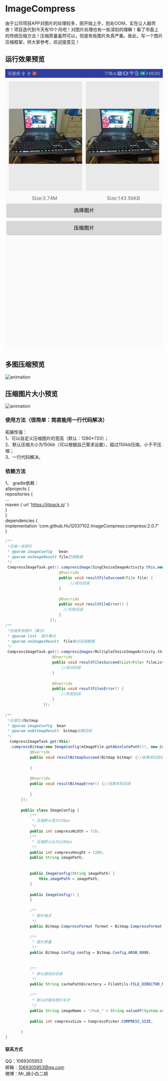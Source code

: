 # ImageCompress
由于公司项目APP对图片的处理较多，刚开始上手，到处OOM，实在让人脑壳疼！项目迭代到今天有10个月吧！对图片处理也有一些深刻的理解！看了市面上的传统压缩方法！压缩质量虽然可以，但是有些图片失真严重。故此，写一个图片压缩框架，供大家参考，欢迎提意见！
## 运行效果预览
![压缩运行效果预览](./preview.jpg)
## 多图压缩预览
![animation](./multiple_compress_image.gif)
## 压缩图片大小预览
![animation](./compress_image_size.gif)
### 使用方法（很简单：简直能用一行代码解决）
拓展性强：
</br>1、可以自定义压缩图片的宽高（默认：1280*720）；
</br>2、默认压缩大小为150kb（可以根据自己需求设置），超过150kb压缩，小于不压缩；
</br>3、一行代码解决。
### 依赖方法
1、 gradle依赖：
</br>allprojects {
		</br>repositories {
			</br>...
			</br>maven { url 'https://jitpack.io' }
		</br>}
	</br>}
  </br>
  dependencies {
	      </br> implementation 'com.github.Hu12037102.ImageCompress:compress:2.0.7'
	</br>}
	
```java
/**
 *压缩一张图片
 * @param imageConfig   bean
 * @param onImageResult file回调数据
 */
 CompressImageTask.get().compressImage(SingChoiceImageActivity.this,new ImageConfig(mImageFile.getAbsolutePath()), new CompressImageTask.OnImageResult() {
                        @Override
                        public void resultFileSucceed(File file) {
                             //成功回调
                        }

                        @Override
                        public void resultFileError() {
                          //失败回调
                        }
                    });
/**
 *压缩多张图片（集合）
 * @param list  图片集合
 * @param onImagesResult  file集合回调数据
 */
 CompressImageTask.get().compressImages(MultipleChoiceImageActivity.this, data, new CompressImageTask.OnImagesResult() {
                     @Override
                     public void resultFilesSucceed(List<File> fileList) {
                         //成功回调
                     }

                     @Override
                     public void resultFilesError() {
                         //失败回调
                     }
                 });
        
/**
 *压缩生成bitmap
 * @param imageConfig  bean
 * @param onBitmapResult  bitmap结果回调
 */ 
  CompressImageTask.get(this)
  .compressBitmap(new ImageConfig(mImageFile.getAbsolutePath()), new CompressImageTask.OnBitmapResult() {
           @Override
           public void resultBitmapSucceed(Bitmap bitmap) {//结果成功回调

           }

           @Override
           public void resultBitmapError() {//结果失败回调

           }
       });

       public class ImageConfig {
           /**
            * 压缩默认宽为720px
            */
           public int compressWidth = 720;
           /**
            * 压缩默认长为1280px
            */
           public int compressHeight = 1280;
           public String imagePath;


           public ImageConfig(String imagePath) {
               this.imagePath = imagePath;
           }

           public ImageConfig() {
           }

           /**
            * 图片格式
            */
           public Bitmap.CompressFormat format = Bitmap.CompressFormat.JPEG;

           /**
            * 图片质量
            */
           public Bitmap.Config config = Bitmap.Config.ARGB_8888;


           /**
            * 默认缓存的目录
            */
           public String cachePathDirectory = FileUtils.FILE_DIRECTOR_NAME;

           /**
            * 默认的缓存图片名字
            */
           public String imageName = "/hxb_" + String.valueOf(System.currentTimeMillis()) + UUID.randomUUID().toString().replaceAll("-", "").trim() + ".jpg";

           public int compressSize = CompressPicker.COMPRESS_SIZE;

       }
}
```
#### 联系方式
QQ：1069305953
</br>邮箱：1069305953@qq.com
</br>微博：Mr_胡小白二胡

